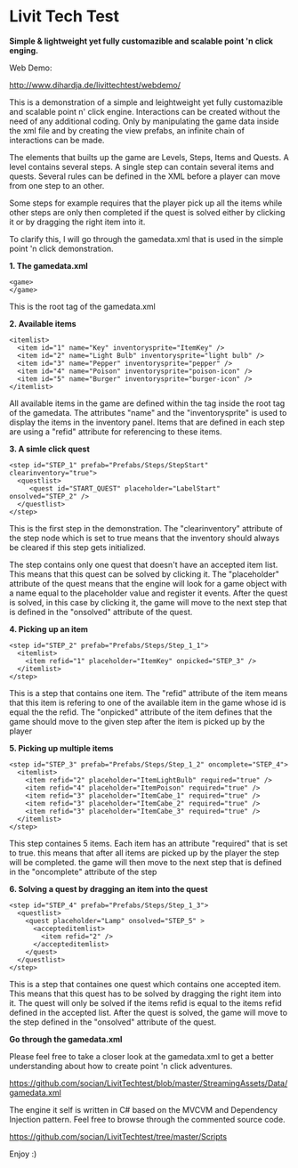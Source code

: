 Livit Tech Test
=============

**Simple & lightweight yet fully customazible and scalable point 'n click enging.**

Web Demo:

http://www.dihardja.de/livittechtest/webdemo/


This is a demonstration of a simple and leightweight yet fully customazible and scalable point n' click engine. Interactions can be created without the need of any additional coding. Only by manipulating the game data inside the xml file and by creating the view prefabs, an infinite chain of interactions can be made.

The elements that builts up the game are Levels, Steps, Items and Quests. A level contains several steps. A single step can contain several items and quests. Several rules can be defined in the XML before a player can move from one step to an other.

Some steps for example requires that the player pick up all the items while other steps are only then completed if the quest is solved either by clicking it or by dragging the right item into it.

To clarify this, I will go through the gamedata.xml that is used in the simple point 'n click demonstration.


**1. The gamedata.xml** 
```
<game>
</game>
```
This is the root tag of the gamedata.xml


**2. Available items**
```
<itemlist>
  <item id="1" name="Key" inventorysprite="ItemKey" />
  <item id="2" name="Light Bulb" inventorysprite="light bulb" />
  <item id="3" name="Pepper" inventorysprite="pepper" />
  <item id="4" name="Poison" inventorysprite="poison-icon" />    
  <item id="5" name="Burger" inventorysprite="burger-icon" />    
</itemlist>
```
All available items in the game are defined within the <itemlist> tag inside the root tag of the gamedata. The attributes "name" and the "inventorysprite" is used to display the items in the inventory panel. Items that are defined in each step are using a "refid" attribute for referencing to these items.


**3. A simle click quest**
```
<step id="STEP_1" prefab="Prefabs/Steps/StepStart" clearinventory="true">
  <questlist>
     <quest id="START_QUEST" placeholder="LabelStart" onsolved="STEP_2" />
  </questlist>        
</step>   
```
This is the first step in the demonstration. The "clearinventory" attribute of the step node which is set to true means that the inventory should always be cleared if this step gets initialized.

The step contains only one quest that doesn't have an accepted item list. This means that this quest can be solved by clicking it. The "placeholder" attribute of the quest means that the engine will look for a game object with a name equal to the placeholder value and register it events. After the quest is solved, in this case by clicking it, the game will move to the next step that is defined in the "onsolved" attribute of the quest.  



**4. Picking up an item**
```
<step id="STEP_2" prefab="Prefabs/Steps/Step_1_1">
  <itemlist>
    <item refid="1" placeholder="ItemKey" onpicked="STEP_3" />
  </itemlist>
</step>
```
This is a step that contains one item. The "refid" attribute of the item means that this item is refering to one of the available item in the game whose id is equal the the refid. The "onpicked" attribute of the item defines that the game should move to the given step after the item is picked up by the player



**5. Picking up multiple items**
```
<step id="STEP_3" prefab="Prefabs/Steps/Step_1_2" oncomplete="STEP_4">
  <itemlist>
    <item refid="2" placeholder="ItemLightBulb" required="true" />
    <item refid="4" placeholder="ItemPoison" required="true" />
    <item refid="3" placeholder="ItemCabe_1" required="true" />
    <item refid="3" placeholder="ItemCabe_2" required="true" />
    <item refid="3" placeholder="ItemCabe_3" required="true" />
  </itemlist>
</step>
```

This step containes 5 items. Each item has an attribute "required" that is set to true. this means that after all items are picked up by the player the step will be completed. the game will then move to the next step that is defined in the "oncomplete" attribute of the step



**6. Solving a quest by dragging an item into the quest**
```
<step id="STEP_4" prefab="Prefabs/Steps/Step_1_3">
  <questlist>
    <quest placeholder="Lamp" onsolved="STEP_5" >
      <accepteditemlist>
        <item refid="2" />
      </accepteditemlist>
    </quest>
  </questlist>
</step>
```
This is a step that containes one quest which contains one accepted item. This means that this quest has to be solved by dragging the right item into it. The quest will only be solved if the items refid is equal to the items refid defined in the accepted list. After the quest is solved, the game will move to the step defined in the "onsolved" attribute of the quest.

**Go through the gamedata.xml**

Please feel free to take a closer look at the gamedata.xml to get a better understanding about how to create point 'n click adventures.

https://github.com/socian/LivitTechtest/blob/master/StreamingAssets/Data/gamedata.xml

The engine it self is written in C# based on the MVCVM and Dependency Injection pattern. Feel free to browse through the commented source code.

https://github.com/socian/LivitTechtest/tree/master/Scripts

Enjoy :)


